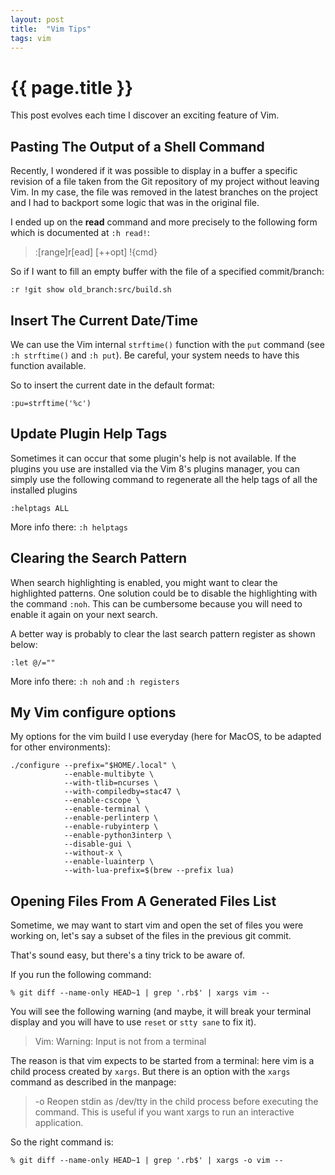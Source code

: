 ```yaml
---
layout: post
title:  "Vim Tips"
tags: vim
---
```


# {{ page.title }}

This post evolves each time I discover an exciting feature of Vim.

## Pasting The Output of a Shell Command

Recently, I wondered if it was possible to display in a buffer a specific
revision of a file taken from the Git repository of my project without leaving
Vim. In my case, the file was removed in the latest branches on the project and
I had to backport some logic that was in the original file.

I ended up on the __read__ command and more precisely to the following form
which is documented at `:h read!`:

> :[range]r[ead] [++opt] !{cmd}

So if I want to fill an empty buffer with the file of a specified
commit/branch:

```
:r !git show old_branch:src/build.sh
```

## Insert The Current Date/Time

We can use the Vim internal `strftime()` function with the `put` command (see
`:h strftime()` and `:h put`). Be careful, your system needs to have this
function available.

So to insert the current date in the default format:
```
:pu=strftime('%c')
```
## Update Plugin Help Tags

Sometimes it can occur that some plugin's help is not available. If the plugins
you use are installed via the Vim 8's plugins manager, you can simply use the
following command to regenerate all the help tags of all the installed plugins
```
:helptags ALL
```

More info there: `:h helptags`

## Clearing the Search Pattern

When search highlighting is enabled, you might want to clear the highlighted
patterns. One solution could be to disable the highlighting with the command
`:noh`. This can be cumbersome because you will need to enable it again on your
next search.

A better way is probably to clear the last search pattern register as shown
below:

```
:let @/=""
```

More info there: `:h noh` and `:h registers`

## My Vim configure options

My options for the vim build I use everyday (here for MacOS, to be adapted for
other environments):

```
./configure --prefix="$HOME/.local" \
            --enable-multibyte \
            --with-tlib=ncurses \
            --with-compiledby=stac47 \
            --enable-cscope \
            --enable-terminal \
            --enable-perlinterp \
            --enable-rubyinterp \
            --enable-python3interp \
            --disable-gui \
            --without-x \
            --enable-luainterp \
            --with-lua-prefix=$(brew --prefix lua)
```

## Opening Files From A Generated Files List

Sometime, we may want to start vim and open the set of files you were working
on, let's say a subset of the files in the previous git commit.

That's sound easy, but there's a tiny trick to be aware of.

If you run the following command:

```
% git diff --name-only HEAD~1 | grep '.rb$' | xargs vim --
```

You will see the following warning (and maybe, it will break your terminal
display and you will have to use `reset` or `stty sane` to fix it).

> Vim: Warning: Input is not from a terminal

The reason is that vim expects to be started from a terminal: here vim is a
child process created by `xargs`. But there is an option with the `xargs`
command as described in the manpage:

> -o      Reopen stdin as /dev/tty in the child process before executing the
>         command.  This is useful if you want xargs to run an
>         interactive application.

So the right command is:

```
% git diff --name-only HEAD~1 | grep '.rb$' | xargs -o vim --
```
